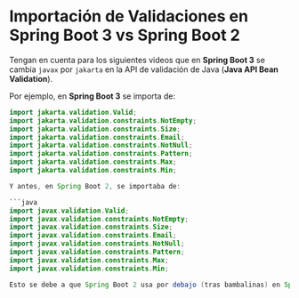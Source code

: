 # Importación de Validaciones en Spring Boot 3 vs Spring Boot 2

Tengan en cuenta para los siguientes videos que en **Spring Boot 3** se cambia `javax` por `jakarta` en la API de validación de Java (**Java API Bean Validation**). 

Por ejemplo, en **Spring Boot 3** se importa de:

```java
import jakarta.validation.Valid;
import jakarta.validation.constraints.NotEmpty;
import jakarta.validation.constraints.Size;
import jakarta.validation.constraints.Email;
import jakarta.validation.constraints.NotNull;
import jakarta.validation.constraints.Pattern;
import jakarta.validation.constraints.Max;
import jakarta.validation.constraints.Min;

Y antes, en Spring Boot 2, se importaba de:

```java
import javax.validation.Valid;
import javax.validation.constraints.NotEmpty;
import javax.validation.constraints.Size;
import javax.validation.constraints.Email;
import javax.validation.constraints.NotNull;
import javax.validation.constraints.Pattern;
import javax.validation.constraints.Max;
import javax.validation.constraints.Min;

Esto se debe a que Spring Boot 2 usa por debajo (tras bambalinas) en Spring Framework Java EE 8, mientras que Spring Boot 3 usa Jakarta EE 9.
